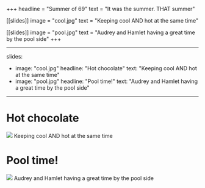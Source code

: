 +++
headline = "Summer of 69"
text = "It was the summer. THAT summer"

[[slides]]
image = "cool.jpg"
text = "Keeping cool AND hot at the same time"

[[slides]]
image = "pool.jpg"
text = "Audrey and Hamlet having a great time by the pool side"
+++




---

slides:
  - image: "cool.jpg"
    headline: "Hot chocolate"
    text: "Keeping cool AND hot at the same time"
  - image: "pool.jpg"
    headline: "Pool time!"
    text: "Audrey and Hamlet having a great time by the pool side"
---

# Hot chocolate
<img src="cool.jpg">
Keeping cool AND hot at the same time

# Pool time!
<img src="pool.jpg">
Audrey and Hamlet having a great time by the pool side

